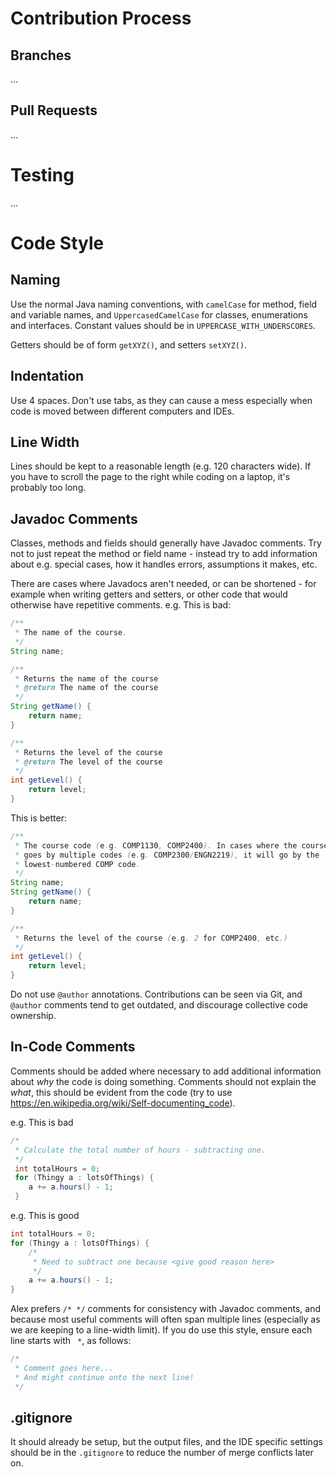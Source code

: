 # Contribution Process

## Branches
...

## Pull Requests
...

# Testing
...

# Code Style

## Naming
Use the normal Java naming conventions, with `camelCase` for method, field and variable names, and `UppercasedCamelCase` for classes, enumerations and interfaces. Constant values should be in `UPPERCASE_WITH_UNDERSCORES`.

Getters should be of form `getXYZ()`, and setters `setXYZ()`.

## Indentation
Use 4 spaces. Don't use tabs, as they can cause a mess especially when code is moved between different computers and IDEs.

## Line Width
Lines should be kept to a reasonable length (e.g. 120 characters wide). If you have to scroll the page to the right while coding on a laptop, it's probably too long.

## Javadoc Comments
Classes, methods and fields should generally have Javadoc comments. Try not to just repeat the method or field name - instead try to add information about e.g. special cases, how it handles errors, assumptions it makes, etc.

There are cases where Javadocs aren't needed, or can be shortened - for example when writing getters and setters, or other code that would otherwise have repetitive comments. e.g. This is bad:
```java
/**
 * The name of the course.
 */
String name;

/**
 * Returns the name of the course
 * @return The name of the course
 */
String getName() {
    return name;
}

/**
 * Returns the level of the course
 * @return The level of the course
 */
int getLevel() {
    return level;
}
```

This is better:
```java
/**
 * The course code (e.g. COMP1130, COMP2400). In cases where the course
 * goes by multiple codes (e.g. COMP2300/ENGN2219), it will go by the
 * lowest-numbered COMP code.
 */
String name;
String getName() {
    return name;
}

/**
 * Returns the level of the course (e.g. 2 for COMP2400, etc.)
 */
int getLevel() {
    return level;
}
```

Do not use `@author` annotations. Contributions can be seen via Git, and `@author` comments tend to get outdated, and discourage collective code ownership.

## In-Code Comments
Comments should be added where necessary to add additional information about *why* the code is doing something. Comments should not explain the *what*, this should be evident from the code (try to use https://en.wikipedia.org/wiki/Self-documenting_code).

e.g. This is bad
```java
/*
 * Calculate the total number of hours - subtracting one.
 */
 int totalHours = 0;
 for (Thingy a : lotsOfThings) {
    a += a.hours() - 1;
 }
```

e.g. This is good
```java
int totalHours = 0;
for (Thingy a : lotsOfThings) {
    /*
     * Need to subtract one because <give good reason here>
     */ 
    a += a.hours() - 1;
}
```

Alex prefers `/* */` comments for consistency with Javadoc comments, and because most useful comments will often span multiple lines (especially as we are keeping to a line-width limit). If you do use this style, ensure each line starts with ` *`, as follows:
```java
/*
 * Comment goes here...
 * And might continue onto the next line!
 */
```

## .gitignore
It should already be setup, but the output files, and the IDE specific settings should be in the `.gitignore` to reduce the number of merge conflicts later on.
